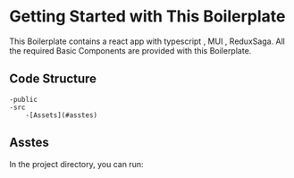 # Getting Started with This Boilerplate

This Boilerplate contains a react app with typescript , MUI , ReduxSaga.
All the required Basic Components are provided with this Boilerplate.

## Code Structure

    -public
    -src
        -[Assets](#asstes)

## Asstes

In the project directory, you can run:
